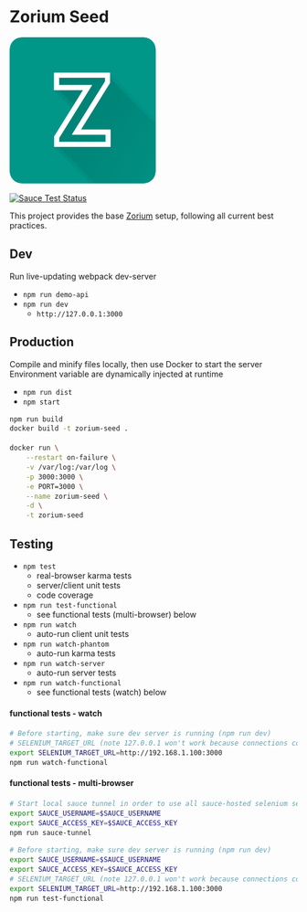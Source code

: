 # Zorium Seed

[![zorium](./src/static/images/zorium_icon_256.png)](https://zorium.org)


[![Sauce Test Status](https://saucelabs.com/browser-matrix/Zolmeister.svg)](https://saucelabs.com/u/Zolmeister)

This project provides the base [Zorium](https://zorium.org) setup, following all current best practices.  

## Dev

Run live-updating webpack dev-server

  - `npm run demo-api`
  - `npm run dev`
    - `http://127.0.0.1:3000`


## Production

Compile and minify files locally, then use Docker to start the server  
Environment variable are dynamically injected at runtime

  - `npm run dist`
  - `npm start`

```bash
npm run build
docker build -t zorium-seed .

docker run \
    --restart on-failure \
    -v /var/log:/var/log \
    -p 3000:3000 \
    -e PORT=3000 \
    --name zorium-seed \
    -d \
    -t zorium-seed
```

## Testing

  - `npm test`
    - real-browser karma tests
    - server/client unit tests
    - code coverage
  - `npm run test-functional`
    - see functional tests (multi-browser) below
  - `npm run watch`
    - auto-run client unit tests
  - `npm run watch-phantom`
    - auto-run karma tests
  - `npm run watch-server`
    - auto-run server tests
  - `npm run watch-functional`
    - see functional tests (watch) below

#### functional tests - watch
```bash
# Before starting, make sure dev server is running (npm run dev)
# SELENIUM_TARGET_URL (note 127.0.0.1 won't work because connections come from a Docker instance)
export SELENIUM_TARGET_URL=http://192.168.1.100:3000
npm run watch-functional
```

#### functional tests - multi-browser

```bash
# Start local sauce tunnel in order to use all sauce-hosted selenium server
export SAUCE_USERNAME=$SAUCE_USERNAME
export SAUCE_ACCESS_KEY=$SAUCE_ACCESS_KEY
npm run sauce-tunnel
```

```bash
# Before starting, make sure dev server is running (npm run dev)
export SAUCE_USERNAME=$SAUCE_USERNAME
export SAUCE_ACCESS_KEY=$SAUCE_ACCESS_KEY
# SELENIUM_TARGET_URL (note 127.0.0.1 won't work because connections come from a remote host)
export SELENIUM_TARGET_URL=http://192.168.1.100:3000
npm run test-functional
```
